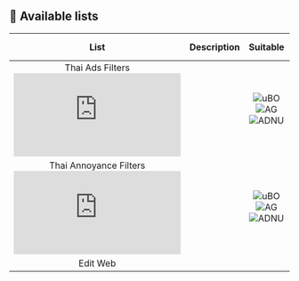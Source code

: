 ## :page_facing_up: Available lists

| List | Description  | Suitable | Subscribe | Direct Link |
|:---------:|:-------------:|:--------:|:-------:|:--------:|
Thai Ads Filters <br />![ads filter size] |  | ![uBO][uBO] ![AG][AG] ![ADNU][ADNU] | [Click][Thai Ads Filter Subscribe] | 
Thai Annoyance Filters <br /> ![annoy filter size] |  | ![uBO][uBO] ![AG][AG] ![ADNU][ADNU] | [Click][Thai Annoyance Filter Subscribe] | 
Edit Web |  |  | [Click][Thai Annoyance Filter Subscribe] | 


[Thai Ads Filter Subscribe]: https://subscribe.adblockplus.org/?location=https://adblock-thai.github.io/thai-ads-filter/subscription.txt&amp;title=Filter%20Adblock%20Walk
[Thai Annoyance Filter Subscribe]: https://subscribe.adblockplus.org/?location=https://adblock-thai.github.io/thai-ads-filter/annoyance.txt&amp;title=Filter%20Annoyances%20Walk

[ads filter size]: https://img.badgesize.io/adblock-thai/thai-ads-filter/gh-pages/subscription.txt?style=flat-round&label=size
[annoy filter size]: https://img.badgesize.io/adblock-thai/thai-ads-filter/gh-pages/annoyance.txt?style=flat-round&label=size

[uBO]: https://adblock-thai.github.io/adblock_logo/ublock.png
[AG]: https://adblock-thai.github.io/adblock_logo/adguard_new.png
[ADB]: https://adblock-thai.github.io/adblock_logo/adblock.png
[ABP]: https://adblock-thai.github.io/adblock_logo/adblock_plus.png
[ADNU]: https://adblock-thai.github.io/adblock_logo/ad_nauseam.png
